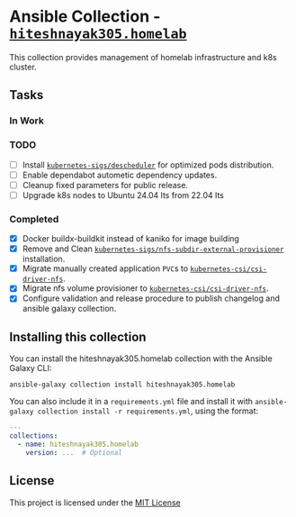 # Ansible Collection - [`hiteshnayak305.homelab`](https://galaxy.ansible.com/ui/repo/published/hiteshnayak305/homelab)

This collection provides management of homelab infrastructure and k8s cluster.

## Tasks

### In Work

### TODO

- [ ] Install [`kubernetes-sigs/descheduler`](https://github.com/kubernetes-sigs/descheduler) for optimized pods distribution.
- [ ] Enable dependabot autometic dependency updates.
- [ ] Cleanup fixed parameters for public release.
- [ ] Upgrade k8s nodes to Ubuntu 24.04 lts from 22.04 lts

### Completed

- [x] Docker buildx-buildkit instead of kaniko for image building
- [x] Remove and Clean [`kubernetes-sigs/nfs-subdir-external-provisioner`](https://github.com/kubernetes-sigs/nfs-subdir-external-provisioner) installation.
- [x] Migrate manually created application `PVC`s to [`kubernetes-csi/csi-driver-nfs`](https://github.com/kubernetes-csi/csi-driver-nfs).
- [x] Migrate nfs volume provisioner to [`kubernetes-csi/csi-driver-nfs`](https://github.com/kubernetes-csi/csi-driver-nfs).
- [x] Configure validation and release procedure to publish changelog and ansible galaxy collection.

## Installing this collection

You can install the hiteshnayak305.homelab collection with the Ansible Galaxy CLI:

```console
ansible-galaxy collection install hiteshnayak305.homelab
```

You can also include it in a `requirements.yml` file and install it with `ansible-galaxy collection install -r requirements.yml`, using the format:

```yaml
---
collections:
  - name: hiteshnayak305.homelab
    version: ...  # Optional
```

## License

This project is licensed under the [MIT License](LICENSE)
